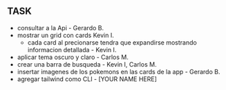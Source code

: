 ## TASK

- consultar a la Api - Gerardo B.
- mostrar un grid con cards Kevin I.
  - cada card al precionarse tendra que expandirse mostrando
    informacion detallada - Kevin I.
- aplicar tema oscuro y claro - Carlos M.
- crear una barra de busqueda - Kevin I, Carlos M.
- insertar imagenes de los pokemons en las cards de la app - Gerardo B.
- agregar tailwind como CLI - [YOUR NAME HERE]
